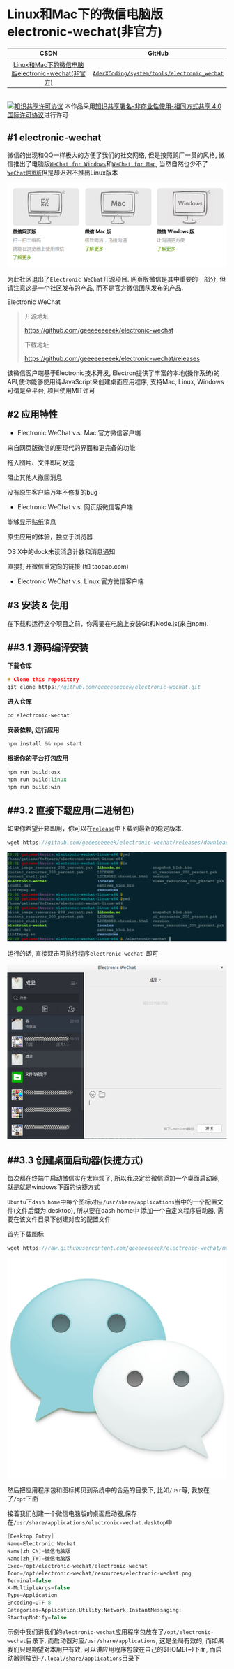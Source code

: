 Linux和Mac下的微信电脑版electronic-wechat(非官方)
=======



| CSDN | GitHub |
|:----:|:------:|
| [Linux和Mac下的微信电脑版electronic-wechat(非官方)](http://blog.csdn.net/gatieme/article/details/52800015) | [`AderXCoding/system/tools/electronic_wechat`](https://github.com/gatieme/AderXCoding/tree/master/system/tools/electronic_wechat) |


<br>
<a rel="license" href="http://creativecommons.org/licenses/by-nc-sa/4.0/"><img alt="知识共享许可协议" style="border-width:0" src="https://i.creativecommons.org/l/by-nc-sa/4.0/88x31.png" /></a>
本作品采用<a rel="license" href="http://creativecommons.org/licenses/by-nc-sa/4.0/">知识共享署名-非商业性使用-相同方式共享 4.0 国际许可协议</a>进行许可
<br>


#1	electronic-wechat
-------


微信的出现和QQ一样极大的方便了我们的社交网络, 但是按照鹅厂一贯的风格, 微信推出了电脑版[`WeChat for Windows`](http://weixin.qq.com/cgi-bin/readtemplate?t=win_weixin&lang=zh_CN)和[`WeChat for Mac`](http://weixin.qq.com/cgi-bin/readtemplate?t=weixin_faq&faq=mac_2), 当然自然也少不了[`WeChat网页版`](https://wx.qq.com/)但是却迟迟不推出Linux版本


![微信所有平台的版本信息](wechat_all_platform.png)



为此社区退出了`Electronic WeChat`开源项目. 网页版微信是其中重要的一部分, 但请注意这是一个社区发布的产品, 而不是官方微信团队发布的产品.


Electronic WeChat

>开源地址
>
>https://github.com/geeeeeeeeek/electronic-wechat
>
>下载地址
>
>https://github.com/geeeeeeeeek/electronic-wechat/releases

该微信客户端基于Electronic技术开发, Electron提供了丰富的本地(操作系统)的API,使你能够使用纯JavaScript来创建桌面应用程序, 支持Mac, Linux, Windows可谓是全平台, 项目使用MIT许可


#2	应用特性
-------


*	Electronic WeChat v.s. Mac 官方微信客户端

来自网页版微信的更现代的界面和更完备的功能

拖入图片、文件即可发送

阻止其他人撤回消息

没有原生客户端万年不修复的bug


*	Electronic WeChat v.s. 网页版微信客户端

能够显示贴纸消息

原生应用的体验，独立于浏览器

OS X中的dock未读消息计数和消息通知

直接打开微信重定向的链接 (如 taobao.com)

*	Electronic WeChat v.s. Linux 官方微信客户端



#3	安装 & 使用
-------


在下载和运行这个项目之前，你需要在电脑上安装Git和Node.js(来自npm).


##3.1	源码编译安装
-------


**下载仓库**

```cpp
# Clone this repository
git clone https://github.com/geeeeeeeeek/electronic-wechat.git
```

**进入仓库**

```cpp
cd electronic-wechat
```

**安装依赖, 运行应用**

```cpp
npm install && npm start
```


**根据你的平台打包应用**

```cpp
npm run build:osx
npm run build:linux
npm run build:win
```


##3.2	直接下载应用(二进制包)
-------


如果你希望开箱即用，你可以在[`release`](https://github.com/geeeeeeeeek/electronic-wechat/releases)中下载到最新的稳定版本.

```cpp
wget https://github.com/geeeeeeeeek/electronic-wechat/releases/download/v1.4.0/linux-x64.tar.gz
```

![安装包的信息](electronic_wechat_files.png)


运行的话, 直接双击可执行程序`electronic-wechat `即可


![运行情况](electronic_wechat.png)


##3.3	创建桌面启动器(快捷方式)
-------


每次都在终端中启动微信实在太麻烦了, 所以我决定给微信添加一个桌面启动器, 就是就是windows下面的快捷方式

`Ubuntu`下`dash home`中每个图标对应`/usr/share/applications`当中的一个配置文件(文件后缀为.desktop), 所以要在dash home中 添加一个自定义程序启动器, 需要在该文件目录下创建对应的配置文件


首先下载图标

```cpp
wget https://raw.githubusercontent.com/geeeeeeeeek/electronic-wechat/master/assets/icon.png -O electronic-wechat.png
```



![electronic-wechat的图标信息](electronic-wechat.png)

然后把应用程序包和图标拷贝到系统中的合适的目录下, 比如`/usr`等, 我放在了`/opt`下面



接着我们创建一个微信电脑版的桌面启动器,保存在`/usr/share/applications/electronic-wechat.desktop`中

```cpp
[Desktop Entry]
Name=Electronic Wechat
Name[zh_CN]=微信电脑版
Name[zh_TW]=微信电脑版
Exec=/opt/electronic-wechat/electronic-wechat
Icon=/opt/electronic-wechat/resources/electronic-wechat.png
Terminal=false
X-MultipleArgs=false
Type=Application
Encoding=UTF-8
Categories=Application;Utility;Network;InstantMessaging;
StartupNotify=false
```

示例中我们讲我们的`electronic-wechat`应用程序包放在了`/opt/electronic-wechat`目录下, 而启动器对应`/usr/share/applications`, 这是全局有效的, 而如果我们只是期望对本用户有效, 可以讲应用程序包放在自己的$HOME(~)下面, 而启动器则放到`~/.local/share/applications`目录下

